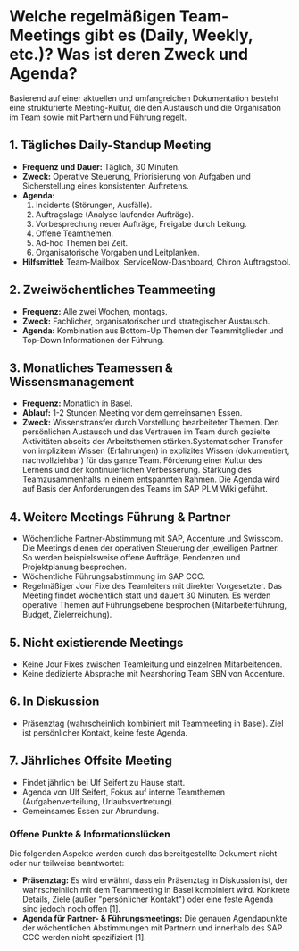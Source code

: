 # Welche regelmäßigen Team-Meetings gibt es (Daily, Weekly, etc.)? Was ist deren Zweck und Agenda?

Basierend auf einer aktuellen und umfangreichen Dokumentation besteht eine strukturierte Meeting-Kultur, die den Austausch und die Organisation im Team sowie mit Partnern und Führung regelt.

## 1. Tägliches Daily-Standup Meeting

- **Frequenz und Dauer:** Täglich, 30 Minuten.
- **Zweck:** Operative Steuerung, Priorisierung von Aufgaben und Sicherstellung eines konsistenten Auftretens.
- **Agenda:**
  1. Incidents (Störungen, Ausfälle).
  2. Auftragslage (Analyse laufender Aufträge).
  3. Vorbesprechung neuer Aufträge, Freigabe durch Leitung.
  4. Offene Teamthemen.
  5. Ad-hoc Themen bei Zeit.
  6. Organisatorische Vorgaben und Leitplanken.
- **Hilfsmittel:** Team-Mailbox, ServiceNow-Dashboard, Chiron Auftragstool.

## 2. Zweiwöchentliches Teammeeting

- **Frequenz:** Alle zwei Wochen, montags.
- **Zweck:** Fachlicher, organisatorischer und strategischer Austausch.
- **Agenda:** Kombination aus Bottom-Up Themen der Teammitglieder und Top-Down Informationen der Führung.

## 3. Monatliches Teamessen & Wissensmanagement

- **Frequenz:** Monatlich in Basel.
- **Ablauf:** 1-2 Stunden Meeting vor dem gemeinsamen Essen.
- **Zweck:** Wissenstransfer durch Vorstellung bearbeiteter Themen. Den persönlichen Austausch und das Vertrauen im Team durch gezielte Aktivitäten abseits der Arbeitsthemen stärken.Systematischer Transfer von implizitem Wissen (Erfahrungen) in explizites Wissen (dokumentiert, nachvollziehbar) für das ganze Team. Förderung einer Kultur des Lernens und der kontinuierlichen Verbesserung. Stärkung des Teamzusammenhalts in einem entspannten Rahmen. Die Agenda wird auf Basis der Anforderungen des Teams im SAP PLM Wiki geführt.

## 4. Weitere Meetings Führung & Partner

- Wöchentliche Partner-Abstimmung mit SAP, Accenture und Swisscom. Die Meetings dienen der operativen Steuerung der jeweiligen Partner. So werden beispielsweise offene Aufträge, Pendenzen und Projektplanung besprochen.
- Wöchentliche Führungsabstimmung im SAP CCC.
- Regelmäßiger Jour Fixe des Teamleiters mit direkter Vorgesetzter. Das Meeting findet wöchentlich statt und dauert 30 Minuten. Es werden operative Themen auf Führungsebene besprochen (Mitarbeiterführung, Budget, Zielerreichung).

## 5. Nicht existierende Meetings

- Keine Jour Fixes zwischen Teamleitung und einzelnen Mitarbeitenden.
- Keine dedizierte Absprache mit Nearshoring Team SBN von Accenture.

## 6. In Diskussion

- Präsenztag (wahrscheinlich kombiniert mit Teammeeting in Basel). Ziel ist persönlicher Kontakt, keine feste Agenda.

## 7. Jährliches Offsite Meeting

- Findet jährlich bei Ulf Seifert zu Hause statt.
- Agenda von Ulf Seifert, Fokus auf interne Teamthemen (Aufgabenverteilung, Urlaubsvertretung).
- Gemeinsames Essen zur Abrundung.

### Offene Punkte & Informationslücken

Die folgenden Aspekte werden durch das bereitgestellte Dokument nicht oder nur teilweise beantwortet:

*   **Präsenztag:** Es wird erwähnt, dass ein Präsenztag in Diskussion ist, der wahrscheinlich mit dem Teammeeting in Basel kombiniert wird. Konkrete Details, Ziele (außer "persönlicher Kontakt") oder eine feste Agenda sind jedoch noch offen [1].
*   **Agenda für Partner- & Führungsmeetings:** Die genauen Agendapunkte der wöchentlichen Abstimmungen mit Partnern und innerhalb des SAP CCC werden nicht spezifiziert [1].